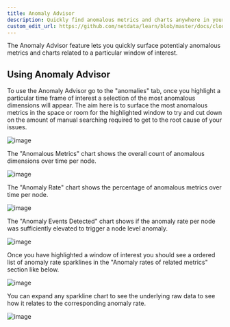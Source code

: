 ```yaml
---
title: Anomaly Advisor
description: Quickly find anomalous metrics and charts anywhere in your infrastructure.
custom_edit_url: https://github.com/netdata/learn/blob/master/docs/cloud/insights/anomaly-advisor.md
---
```


The Anomaly Advisor feature lets you quickly surface potentialy anomalous metrics and charts related to a particular window of
interest.

## Using Anomaly Advisor

To use the Anomaly Advisor go to the "anomalies" tab, once you highlight a particular time frame of interest a selection of the most anomalous dimensions will appear. The aim here is to surface the most anomalous metrics in the space or room for the highlighted window to try and cut down on the amount of manual searching required to get to the root cause of your issues.

![image](https://user-images.githubusercontent.com/2178292/160402639-751cf50c-aa2f-4525-9a91-cdd34db48039.png)

The "Anomalous Metrics" chart shows the overall count of anomalous dimensions over time per node.

![image](https://user-images.githubusercontent.com/2178292/160403682-c24f0ecf-cd41-46fe-a1c1-3c341c6656ac.png)

The "Anomaly Rate" chart shows the percentage of anomalous metrics over time per node.

![image](https://user-images.githubusercontent.com/2178292/160403976-6bd7bda7-b7c9-4581-999e-8d89859510bb.png)

The "Anomaly Events Detected" chart shows if the anomaly rate per node was sufficiently elevated to trigger a node level anomaly. 

![image](https://user-images.githubusercontent.com/2178292/160404025-ee8a93e9-e7c8-48b1-9e00-5cd585e9e345.png)

Once you have highlighted a window of interest you should see a ordered list of anomaly rate sparklines in the "Anomaly rates of related metrics" section like below.

![image](https://user-images.githubusercontent.com/2178292/160403151-b1d144c6-53b0-403e-8c41-fb0878fdde49.png)

You can expand any sparkline chart to see the underlying raw data to see how it relates to the corresponding anomaly rate.

![image](https://user-images.githubusercontent.com/2178292/160403496-868f06fc-0551-4a97-810e-873bdb655e9b.png)
